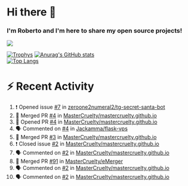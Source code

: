 # Hi there 👋
### I'm Roberto and I'm here to share my open source projects!

<img src="https://komarev.com/ghpvc/?username=mastercruelty&label=Profile views&color=0e75b6"><br>

[![Trophys](https://github-profile-trophy.vercel.app/?username=mastercruelty)](https://github.com/ryo-ma/github-profile-trophy)
[![Anurag's GitHub stats](https://github-readme-stats.vercel.app/api?username=mastercruelty&show_icons=true&theme=tokyonight)](https://github.com/anuraghazra/github-readme-stats)<br>
[![Top Langs](https://github-readme-stats.vercel.app/api/top-langs/?username=mastercruelty&exclude_repo=Alarm-project&layout=compact&theme=tokyonight)](https://github.com/anuraghazra/github-readme-stats)

# :zap: Recent Activity
<!--START_SECTION:activity-->
1. ❗️ Opened issue [#7](https://github.com/zeroone2numeral2/tg-secret-santa-bot/issues/7) in [zeroone2numeral2/tg-secret-santa-bot](https://github.com/zeroone2numeral2/tg-secret-santa-bot)
2. 🎉 Merged PR [#4](https://github.com/MasterCruelty/mastercruelty.github.io/pull/4) in [MasterCruelty/mastercruelty.github.io](https://github.com/MasterCruelty/mastercruelty.github.io)
3. 💪 Opened PR [#4](https://github.com/MasterCruelty/mastercruelty.github.io/pull/4) in [MasterCruelty/mastercruelty.github.io](https://github.com/MasterCruelty/mastercruelty.github.io)
4. 🗣 Commented on [#4](https://github.com/Jackamma/flask-vps/issues/4) in [Jackamma/flask-vps](https://github.com/Jackamma/flask-vps)
5. 🎉 Merged PR [#3](https://github.com/MasterCruelty/mastercruelty.github.io/pull/3) in [MasterCruelty/mastercruelty.github.io](https://github.com/MasterCruelty/mastercruelty.github.io)
6. ❗️ Closed issue [#2](https://github.com/MasterCruelty/mastercruelty.github.io/issues/2) in [MasterCruelty/mastercruelty.github.io](https://github.com/MasterCruelty/mastercruelty.github.io)
7. 🗣 Commented on [#2](https://github.com/MasterCruelty/mastercruelty.github.io/issues/2) in [MasterCruelty/mastercruelty.github.io](https://github.com/MasterCruelty/mastercruelty.github.io)
8. 🎉 Merged PR [#91](https://github.com/MasterCruelty/eMerger/pull/91) in [MasterCruelty/eMerger](https://github.com/MasterCruelty/eMerger)
9. 🗣 Commented on [#2](https://github.com/MasterCruelty/mastercruelty.github.io/issues/2) in [MasterCruelty/mastercruelty.github.io](https://github.com/MasterCruelty/mastercruelty.github.io)
10. 🗣 Commented on [#2](https://github.com/MasterCruelty/mastercruelty.github.io/issues/2) in [MasterCruelty/mastercruelty.github.io](https://github.com/MasterCruelty/mastercruelty.github.io)
<!--END_SECTION:activity-->
